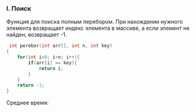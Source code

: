 ### I. Поиск

Функция для поиска полным перебором. При нахождении нужного элемента возвращает индекс элемента в массиве, а если элемент не найден, возвращает -1.
```C++
 int perebor(int arr[], int n, int key)
{
    for(int i=0; i<n; i++){
        if(arr[i] == key){
            return i;
        }
    }
    return -1;
}
```

Среднее время:
